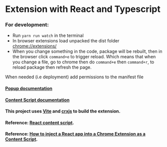 # Extension with React and Typescript

### For development:

- Run `yarn run watch` in the terminal
- In browser extensions load unpacked the dist folder [chrome://extensions/](chrome://extensions/)
- When you change something in the code, package will be rebuilt, then in the browser click `command+e` to trigger reload. Which means that when you change a file, go to chrome then do `command+e` then `command+r`, to reload package then refresh the page.

When needed (i.e deployment) add permissions to the manifest file

#### [Popup documentation](https://developer.chrome.com/docs/extensions/mv3/user_interface/#popup)

#### [Content Script documentation](https://developer.chrome.com/docs/extensions/mv3/content_scripts/)

#### This project uses [Vite](https://vitejs.dev/) and [crxjs](https://crxjs.dev/vite-plugin) to build the extension.

#### Reference: [React content script](https://github.com/yosevu/react-content-script).

#### Reference: [How to inject a React app into a Chrome Extension as a Content Script](https://medium.com/@yosevu/how-to-inject-a-react-app-into-a-chrome-extension-as-a-content-script-3a038f611067).
